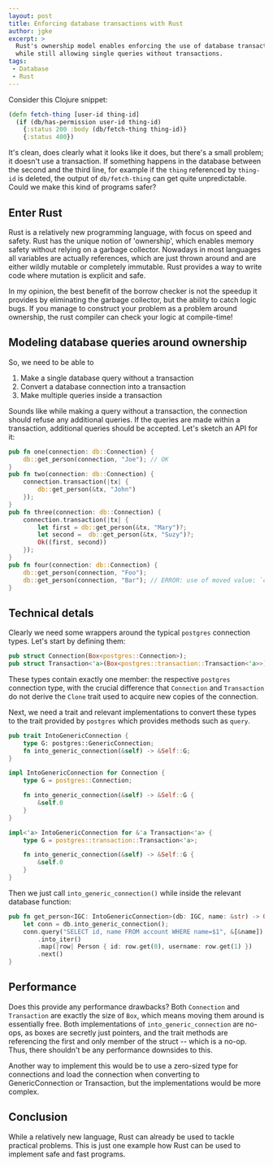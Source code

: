 ```yaml
---
layout: post
title: Enforcing database transactions with Rust
author: jgke
excerpt: >
  Rust's ownership model enables enforcing the use of database transactions,
  while still allowing single queries without transactions.
tags:
 - Database
 - Rust
---
```


Consider this Clojure snippet:

```clojure
(defn fetch-thing [user-id thing-id]
  (if (db/has-permission user-id thing-id)
    {:status 200 :body (db/fetch-thing thing-id)}
    {:status 400})
```

It's clean, does clearly what it looks like it does, but there's a small
problem; it doesn't use a transaction. If something happens in the database
between the second and the third line, for example if the `thing` referenced by
`thing-id` is deleted, the output of `db/fetch-thing` can get quite
unpredictable. Could we make this kind of programs safer?

## Enter Rust

Rust is a relatively new programming language, with focus on speed and safety.
Rust has the unique notion of 'ownership', which enables memory safety without
relying on a garbage collector. Nowadays in most languages all variables are
actually references, which are just thrown around and are either wildly mutable
or completely immutable. Rust provides a way to write code where mutation is
explicit and safe.

In my opinion, the best benefit of the borrow checker is not the speedup it
provides by eliminating the garbage collector, but the ability to catch logic
bugs. If you manage to construct your problem as a problem around ownership,
the rust compiler can check your logic at compile-time!

## Modeling database queries around ownership

So, we need to be able to
1. Make a single database query without a transaction
2. Convert a database connection into a transaction
3. Make multiple queries inside a transaction

Sounds like while making a query without a transaction, the connection should
refuse any additional queries. If the queries are made within a transaction,
additional queries should be accepted. Let's sketch an API for it:

```rust
pub fn one(connection: db::Connection) {
    db::get_person(connection, "Joe"); // OK
}
pub fn two(connection: db::Connection) {
    connection.transaction(|tx| {
        db::get_person(&tx, "John")
    });
}
pub fn three(connection: db::Connection) {
    connection.transaction(|tx| {
        let first = db::get_person(&tx, "Mary")?;
        let second =  db::get_person(&tx, "Suzy")?;
        Ok((first, second))
    });
}
pub fn four(connection: db::Connection) {
    db::get_person(connection, "Foo");
    db::get_person(connection, "Bar"); // ERROR: use of moved value: `connection`
}
```

## Technical detals

Clearly we need some wrappers around the typical `postgres` connection types.
Let's start by defining them:

```rust
pub struct Connection(Box<postgres::Connection>);
pub struct Transaction<'a>(Box<postgres::transaction::Transaction<'a>>);
```

These types contain exactly one member: the respective `postgres` connection
type, with the crucial difference that `Connection` and `Transaction` do not
derive the `Clone` trait used to acquire new copies of the connection.

Next, we need a trait and relevant implementations to convert these types to
the trait provided by `postgres` which provides methods such as `query`.

```rust
pub trait IntoGenericConnection {
    type G: postgres::GenericConnection;
    fn into_generic_connection(&self) -> &Self::G;
}

impl IntoGenericConnection for Connection {
    type G = postgres::Connection;

    fn into_generic_connection(&self) -> &Self::G {
        &self.0
    }
}

impl<'a> IntoGenericConnection for &'a Transaction<'a> {
    type G = postgres::transaction::Transaction<'a>;

    fn into_generic_connection(&self) -> &Self::G {
        &self.0
    }
}
```

Then we just call `into_generic_connection()` while inside the relevant
database function:

```rust
pub fn get_person<IGC: IntoGenericConnection>(db: IGC, name: &str) -> Option<Person> {
    let conn = db.into_generic_connection();
    conn.query("SELECT id, name FROM account WHERE name=$1", &[&name]).unwrap()
        .into_iter()
        .map(|row| Person { id: row.get(0), username: row.get(1) })
        .next()
}
```

## Performance

Does this provide any performance drawbacks? Both `Connection` and
`Transaction` are exactly the size of `Box`, which means moving them around is
essentially free. Both implementations of `into_generic_connection` are no-ops,
as boxes are secretly just pointers, and the trait methods are referencing the
first and only member of the struct -- which is a no-op. Thus, there shouldn't
be any performance downsides to this.

Another way to implement this would be to use a zero-sized type for connections
and load the connection when converting to GenericConnection or Transaction,
but the implementations would be more complex.


## Conclusion

While a relatively new language, Rust can already be used to tackle practical
problems. This is just one example how Rust can be used to implement safe and
fast programs.
